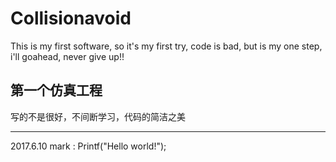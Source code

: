 # Collisionavoid
This is my first software, so it's my first try, code is bad, but is my one step, i'll goahead, never give up!!
## 第一个仿真工程
写的不是很好，不间断学习，代码的简洁之美

---

2017.6.10 mark : Printf("Hello world!");
